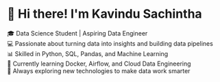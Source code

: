 # 👋 Hi there! I'm Kavindu Sachintha 
🎓 Data Science Student | Aspiring Data Engineer  
💻 Passionate about turning data into insights and building data pipelines  
📊 Skilled in Python, SQL, Pandas, and Machine Learning  
🐳 Currently learning Docker, Airflow, and Cloud Data Engineering  
🚀 Always exploring new technologies to make data work smarter  
